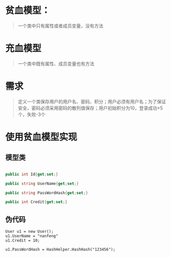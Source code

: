 # 贫血模型：
> 一个类中只有属性或者成员变量，没有方法

# 充血模型
> 一个类中既有属性、成员变量也有方法

# 需求
> 定义一个类保存用户的用户名、密码、积分；用户必须有用户名；为了保证安全，密码必须采用密码的散列值保存；用户初始积分为10，登录成功+5个，失败-3个

# 使用贫血模型实现
## 模型类
``` User.cs

public int Id{get;set;}

public string UserName{get;set;}

public string PassWordHash{get;set;}

public int Credit{get;set;}

```

## 伪代码
```
User u1 = new User();
u1.UserName = "nanfeng"
u1.Credit = 10;

u1.PassWordHash = HashHelper.HashHash("123456");


```
